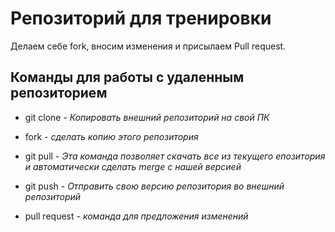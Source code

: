 # Репозиторий для тренировки

Делаем себе fork, вносим изменения и присылаем Pull request.

## Команды для работы с удаленным репозиторием

* git clone - _Копировать внешний репозиторий на свой ПК_

* fork - _сделать копию этого репозитория_

* git pull - _Эта команда позволяет скачать все из текущего епозитория и автоматически сделать merge с нашей версией_

* git push - _Отправить свою версию репозитория во внешний репозиторий_

* pull request - _команда для предложения изменений_
